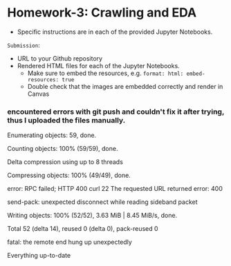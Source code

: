 # Homework-3: Crawling and EDA

* Specific instructions are in each of the provided Jupyter Notebooks. 

`Submission`:

* URL to your Github repository
* Rendered HTML files for each of the Jupyter Notebooks. 
  * Make sure to embed the resources, e.g. `format: html: embed-resources: true`
  * Double check that the images are embedded correctly and render in Canvas
 


### encountered errors with git push and couldn't fix it after trying, thus I uploaded the files manually.

Enumerating objects: 59, done.

Counting objects: 100% (59/59), done.

Delta compression using up to 8 threads

Compressing objects: 100% (49/49), done.

error: RPC failed; HTTP 400 curl 22 The requested URL returned error: 400

send-pack: unexpected disconnect while reading sideband packet

Writing objects: 100% (52/52), 3.63 MiB | 8.45 MiB/s, done.

Total 52 (delta 14), reused 0 (delta 0), pack-reused 0

fatal: the remote end hung up unexpectedly

Everything up-to-date
